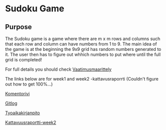 # Sudoku Game

## Purpose
The Sudoku game is a game where there are m x m rows and columns such that each row and column can have numbers from 1 to 9. The main idea of the game is at the beginning the 9x9 grid has random numbers generated to it.
The user then has to figure out whhich numbers to put where until the full grid is completed!

For full details you should check [Vaatimusmaarittely](https://github.com/tammekasra/ot-harjoitustyo-2023-syksy/blob/main/vaatimusmaarittely.md)


The links below are for week1 and week2 -kattavusraporrti (Couldn't figure out how to get 100%...)

[Komentorivi](https://github.com/tammekasra/ot-harjoitustyo-2023-syksy/blob/main/laskarit/komentorivi.txt)



[Gitlog](https://github.com/tammekasra/ot-harjoitustyo-2023-syksy/blob/main/laskarit/gitlog.txt)

[Tyoaikakirjanpito](https://github.com/tammekasra/ot-harjoitustyo-2023-syksy/blob/main/tyoaikakirjanpito.md)


[Kattavuusraportti-week2](https://github.com/tammekasra/ot-harjoitustyo-2023-syksy/blob/main/laskarit/viikko2/coverage.JPG)



